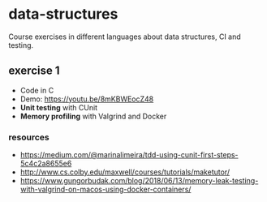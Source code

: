 # data-structures
Course exercises in different languages about data structures, CI and testing.

## exercise 1
- Code in C
- Demo: https://youtu.be/8mKBWEocZ48
- **Unit testing** with CUnit
- **Memory profiling** with Valgrind and Docker

### resources
- https://medium.com/@marinalimeira/tdd-using-cunit-first-steps-5c4c2a8655e6
- http://www.cs.colby.edu/maxwell/courses/tutorials/maketutor/
- https://www.gungorbudak.com/blog/2018/06/13/memory-leak-testing-with-valgrind-on-macos-using-docker-containers/
